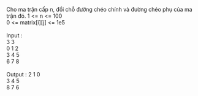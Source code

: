 Cho ma trận cấp n, đổi chỗ đường chéo chính và đường chéo phụ của ma trận đó.
1 <= n <= 100\
0 <= matrix[i][j] <= 1e5\
\
Input :\
        3 3\
        0 1 2\
        3 4 5\
        6 7 8\
\
Output : 2 1 0\
         3 4 5\
         8 7 6
